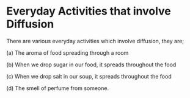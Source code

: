 # Everyday Activities that involve Diffusion

There are various everyday activities which involve diffusion, they are;

(a)	The aroma of food spreading through a room

(b)	When we drop sugar in our food, it spreads throughout the food

(c)	When we drop salt in our soup, it spreads throughout the food

(d)	The smell of perfume from someone.

